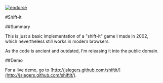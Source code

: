 [![endorse](https://api.coderwall.com/johnslegers/endorsecount.png)](https://coderwall.com/johnslegers)

#Shift-it

##Summary

This is just a basic implementation of a "shift-it" game I made in 2002, which nevertheless still works in modern browsers.

As the code is ancient and outdated, I'm releasing it into the public domain.


##Demo

For a live demo, go to [http://jslegers.github.com/shiftit/](http://jslegers.github.com/shiftit/).
